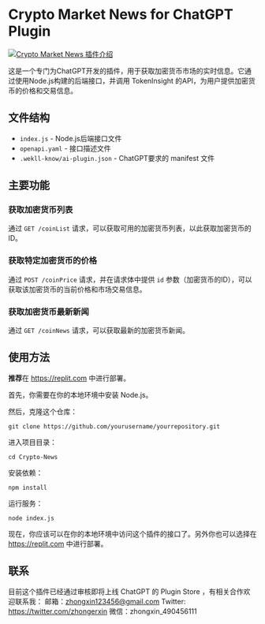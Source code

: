 # Crypto Market News for ChatGPT Plugin

[![Crypto Market News 插件介绍](http://img.youtube.com/vi/BnvGRMrm6IQ/0.jpg)](http://www.youtube.com/watch?v=BnvGRMrm6IQ "Crypto Market News for ChatGPT Plugin")

这是一个专门为ChatGPT开发的插件，用于获取加密货币市场的实时信息。它通过使用Node.js构建的后端接口，并调用 TokenInsight 的API，为用户提供加密货币的价格和交易信息。

## 文件结构

- `index.js` - Node.js后端接口文件
- `openapi.yaml` - 接口描述文件
- `.wekll-know/ai-plugin.json` - ChatGPT要求的 manifest 文件

## 主要功能

### 获取加密货币列表

通过 `GET /coinList` 请求，可以获取可用的加密货币列表，以此获取加密货币的 ID。

### 获取特定加密货币的价格

通过 `POST /coinPrice` 请求，并在请求体中提供 `id` 参数（加密货币的ID），可以获取该加密货币的当前价格和市场交易信息。

### 获取加密货币最新新闻

通过 `GET /coinNews` 请求，可以获取最新的加密货币新闻。

## 使用方法

**推荐**在 https://replit.com 中进行部署。

首先，你需要在你的本地环境中安装 Node.js。

然后，克隆这个仓库：

```
git clone https://github.com/yourusername/yourrepository.git
```

进入项目目录：

```
cd Crypto-News
```

安装依赖：

```
npm install
```

运行服务：

```
node index.js
```

现在，你应该可以在你的本地环境中访问这个插件的接口了。另外你也可以选择在 https://replit.com 中进行部署。

## 联系

目前这个插件已经通过审核即将上线 ChatGPT 的 Plugin Store ，有相关合作欢迎联系我：
邮箱：zhongxin123456@gmail.com
Twitter: https://twitter.com/zhongerxin
微信：zhongxin_490456111
